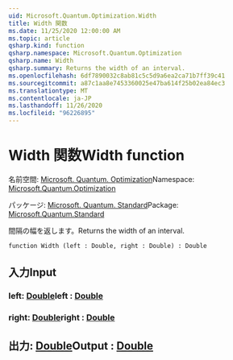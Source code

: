 ```yaml
---
uid: Microsoft.Quantum.Optimization.Width
title: Width 関数
ms.date: 11/25/2020 12:00:00 AM
ms.topic: article
qsharp.kind: function
qsharp.namespace: Microsoft.Quantum.Optimization
qsharp.name: Width
qsharp.summary: Returns the width of an interval.
ms.openlocfilehash: 6df7890032c8ab81c5c5d9a6ea2ca71b7ff39c41
ms.sourcegitcommit: a87c1aa8e7453360025e47ba614f25b02ea84ec3
ms.translationtype: MT
ms.contentlocale: ja-JP
ms.lasthandoff: 11/26/2020
ms.locfileid: "96226895"
---
```

# <a name="width-function"></a><span data-ttu-id="2ec1e-102">Width 関数</span><span class="sxs-lookup"><span data-stu-id="2ec1e-102">Width function</span></span>

<span data-ttu-id="2ec1e-103">名前空間: [Microsoft. Quantum. Optimization](xref:Microsoft.Quantum.Optimization)</span><span class="sxs-lookup"><span data-stu-id="2ec1e-103">Namespace: [Microsoft.Quantum.Optimization](xref:Microsoft.Quantum.Optimization)</span></span>

<span data-ttu-id="2ec1e-104">パッケージ: [Microsoft. Quantum. Standard](https://nuget.org/packages/Microsoft.Quantum.Standard)</span><span class="sxs-lookup"><span data-stu-id="2ec1e-104">Package: [Microsoft.Quantum.Standard](https://nuget.org/packages/Microsoft.Quantum.Standard)</span></span>


<span data-ttu-id="2ec1e-105">間隔の幅を返します。</span><span class="sxs-lookup"><span data-stu-id="2ec1e-105">Returns the width of an interval.</span></span>

```qsharp
function Width (left : Double, right : Double) : Double
```


## <a name="input"></a><span data-ttu-id="2ec1e-106">入力</span><span class="sxs-lookup"><span data-stu-id="2ec1e-106">Input</span></span>

### <a name="left--double"></a><span data-ttu-id="2ec1e-107">left: [Double](xref:microsoft.quantum.lang-ref.double)</span><span class="sxs-lookup"><span data-stu-id="2ec1e-107">left : [Double](xref:microsoft.quantum.lang-ref.double)</span></span>




### <a name="right--double"></a><span data-ttu-id="2ec1e-108">right: [Double](xref:microsoft.quantum.lang-ref.double)</span><span class="sxs-lookup"><span data-stu-id="2ec1e-108">right : [Double](xref:microsoft.quantum.lang-ref.double)</span></span>





## <a name="output--double"></a><span data-ttu-id="2ec1e-109">出力: [Double](xref:microsoft.quantum.lang-ref.double)</span><span class="sxs-lookup"><span data-stu-id="2ec1e-109">Output : [Double](xref:microsoft.quantum.lang-ref.double)</span></span>

